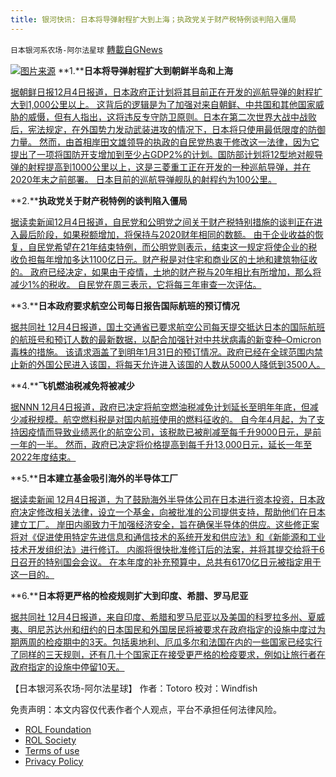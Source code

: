 ```yaml
---
title: 银河快讯: 日本将导弹射程扩大到上海；执政党关于财产税特例谈判陷入僵局
---
```

`日本银河系农场-阿尔法星球` [轉載自GNews](https://gnews.org/zh-hans/1722565/)

![](https://assets.gnews.org/wp-content/uploads/2021/12/图片1-22.png)[图片来源](https://news.yahoo.co.jp/)
**1.****日本将导弹射程扩大到朝鲜半岛和上海**

[据朝鲜日报12月4日报道，日本政府正计划将其目前正在开发的巡航导弹的射程扩大到1,000公里以上。  这背后的逻辑是为了加强对来自朝鲜、中共国和其他国家威胁的威慑，但有人指出，这将违反专守防卫原则。日本在第二次世界大战中战败后，宪法规定，在外国势力发动武装进攻的情况下，日本将只使用最低限度的防御力量。 然而，由首相岸田文雄领导的执政的自民党热衷于修改这一法律，因为它提出了一项将国防开支增加到至少占GDP2%的计划。国防部计划将12型地对舰导弹的射程提高到1000公里以上，这是三菱重工正在开发的一种巡航导弹，并在2020年末之前部署。 日本目前的巡航导弹舰队的射程约为100公里。](https://news.yahoo.co.jp/articles/4a5064f72321e6289ecf3cd5019ca6fe35adcc67)

**2.****执政党关于财产税特例的谈判陷入僵局**

[据读卖新闻12月4日报道，自民党和公明党之间关于财产税特别措施的谈判正在进入最后阶段，如果税额增加，将保持与2020财年相同的数额。 由于企业收益的恢复，自民党希望在21年结束特例，而公明党则表示，结束这一规定将使企业的税收负担每年增加多达1100亿日元。财产税是对住宅和商业区的土地和建筑物征收的。 政府已经决定，如果由于疫情，土地的财产税与20年相比有所增加，那么将减少1%的税收。 自民党在周三表示，它将每三年审查一次评估。](https://news.yahoo.co.jp/articles/b5d7dbe3b037440c124473b0d6fe17615b7ab882)

**3.****日本政府要求航空公司每日报告国际航班的预订情况**

[据共同社 12月4日报道，国土交通省已要求航空公司每天提交抵达日本的国际航班的航班号和预订人数的最新数据，以配合加强针对中共状病毒的新变种–Omicron毒株的措施。 该请求涵盖了到明年1月31日的预订情况。政府已经在全球范围内禁止新的外国公民进入该国，将每天允许进入该国的人数从5000人降低到3500人。](https://news.yahoo.co.jp/articles/1f13d9cb6e0498e0039880a2e26fd2e79e9f2c33)

**4.****飞机燃油税减免将被减少**

[据NNN 12月4日报道，政府已决定将航空燃油税减免计划延长至明年年底，但减少减税规模。航空燃料税是对国内航班使用的燃料征收的。 自今年4月起，为了支持因疫情而导致业绩恶化的航空公司，该税款已被削减至每千升9000日元，是前一年的一半。 然而，政府已决定将价格提高到每千升13,000日元，延长一年至2022年度结束。](https://news.yahoo.co.jp/articles/c69f69fe1aeaa86e31a16518cf8b6bb2f49b1189)

**5.****日本建立基金吸引海外的半导体工厂**

[据读卖新闻 12月4日报道，为了鼓励海外半导体公司在日本进行资本投资，日本政府决定修改相关法律，设立一个基金，向被批准的公司提供支持，帮助他们在日本建立工厂。 岸田内阁致力于加强经济安全，旨在确保半导体的供应。这些修正案将对《促进使用特定先进信息和通信技术的系统开发和供应法》和《新能源和工业技术开发组织法》进行修订。 内阁将很快批准修订后的法案，并将其提交给将于6日召开的特别国会会议。 在本年度的补充预算中，总共有6170亿日元被指定用于这一目的。](https://news.yahoo.co.jp/articles/809ddb9ae61012364936142817c51aec94ac20af)

**6.****日本将更严格的检疫规则扩大到印度、希腊、罗马尼亚**

[据共同社 12月4日报道，来自印度、希腊和罗马尼亚以及美国的科罗拉多州、夏威夷、明尼苏达州和纽约的日本国民和外国居民将被要求在政府指定的设施中度过为期两周的检疫期中的3天。包括奥地利、厄瓜多尔和法国在内的一些国家已经实行了同样的三天规则，还有几十个国家正在接受更严格的检疫要求，例如让旅行者在政府指定的设施中停留10天。](https://english.kyodonews.net/news/2021/12/c80e78283336-japan-expands-tougher-quarantine-rules-to-india-greece-romania.html)

【日本银河系农场-阿尔法星球】
作者：Totoro
校对：Windfish

 

免责声明：本文内容仅代表作者个人观点，平台不承担任何法律风险。

- [ROL Foundation](https://rolfoundation.org/)
- [ROL Society](https://rolsociety.org/)
- [Terms of use](https://gnews.org/terms-of-use-3/)
- [Privacy Policy](https://gnews.org/privacy-policy/)
